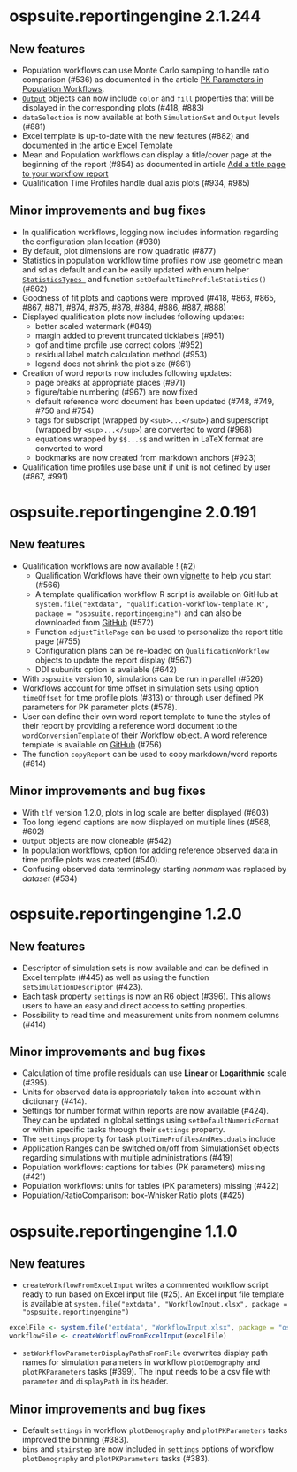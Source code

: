 # ospsuite.reportingengine 2.1.244

## New features

- Population workflows can use Monte Carlo sampling to handle ratio comparison (#536) as documented in the article [PK Parameters in Population Workflows](../articles/pop-pk-parameters.html#ratio-comparison).
- [`Output`](../reference/Output.html) objects can now include `color` and `fill` properties that will be displayed in the corresponding plots (#418, #883)
- `dataSelection` is now available at both `SimulationSet` and `Output` levels (#881)
- Excel template is up-to-date with the new features (#882) and documented in the article [Excel Template](../articles/excel-template.html)
- Mean and Population workflows can display a title/cover page at the beginning of the report (#854) as documented in article [Add a title page to your workflow report](../articles/add-title-page.html)
- Qualification Time Profiles handle dual axis plots (#934, #985)

## Minor improvements and bug fixes

- In qualification workflows, logging now includes information regarding the configuration plan location (#930)
- By default, plot dimensions are now quadratic (#877)
- Statistics in population workflow time profiles now use geometric mean and sd as default and can be easily updated with enum helper [`StatisticsTypes `](../reference/StatisticsTypes.html) and function `setDefaultTimeProfileStatistics()` (#862)
- Goodness of fit plots and captions were improved (#418, #863, #865, #867, #871, #874, #875, #878, #884, #886, #887, #888)
- Displayed qualification plots now includes following updates:
   - better scaled watermark (#849)
   - margin added to prevent truncated ticklabels (#951)
   - gof and time profile use correct colors (#952)
   - residual label match calculation method (#953)
   - legend does not shrink the plot size (#861)
- Creation of word reports now includes following updates:
   - page breaks at appropriate places (#971)
   - figure/table numbering (#967) are now fixed
   - default reference word document has been updated (#748, #749, #750 and #754)
   - tags for subscript (wrapped by `<sub>...</sub>`) and superscript (wrapped by `<sup>...</sup>`) are converted to word (#968)
   - equations wrapped by `$$...$$` and written in LaTeX format are converted to word
   - bookmarks are now created from markdown anchors (#923)
- Qualification time profiles use base unit if unit is not defined by user (#867, #991)

# ospsuite.reportingengine 2.0.191

## New features

- Qualification workflows are now available ! (#2)
  - Qualification Workflows have their own [vignette](../articles/qualification-workflow.html) to help you start (#566)
  - A template qualification workflow R script is available on GitHub at `system.file("extdata", "qualification-workflow-template.R", package = "ospsuite.reportingengine")` and can also be downloaded from [GitHub](https://github.com/Open-Systems-Pharmacology/OSPSuite.ReportingEngine/blob/develop/inst/extdata/qualification-workflow-template.R) (#572)
  - Function `adjustTitlePage` can be used to personalize the report title page (#755)
  - Configuration plans can be re-loaded on `QualificationWorkflow` objects to update the report display (#567)
  - DDI subunits option is available (#642)
- With `ospsuite` version 10, simulations can be run in parallel (#526)
- Workflows account for time offset in simulation sets using option `timeOffset` for time profile plots (#313) or through user defined PK parameters for PK parameter plots (#578).
- User can define their own word report template to tune the styles of their report by providing a reference word document to the `wordConversionTemplate` of their Workflow object. A word reference template is available on [GitHub](https://github.com/Open-Systems-Pharmacology/OSPSuite.ReportingEngine/blob/develop/inst/extdata/reference.docx) (#756)
- The function `copyReport` can be used to copy markdown/word reports (#814)

## Minor improvements and bug fixes

- With `tlf` version 1.2.0, plots in log scale are better displayed (#603)
- Too long legend captions are now displayed on multiple lines (#568, #602)
- `Output` objects are now cloneable (#542)
- In population workflows, option for adding reference observed data in time profile plots was created (#540).
- Confusing observed data terminology starting _nonmem_ was replaced by _dataset_ (#534)

# ospsuite.reportingengine 1.2.0

## New features

* Descriptor of simulation sets is now available and can be defined in Excel template (#445) as well as using the function `setSimulationDescriptor` (#423).
* Each task property `settings` is now an R6 object (#396). This allows users to have an easy and direct access to setting properties.
* Possibility to read time and measurement units from nonmem columns (#414)

## Minor improvements and bug fixes

* Calculation of time profile residuals can use __Linear__ or __Logarithmic__ scale (#395).
* Units for observed data is appropriately taken into account within dictionary (#414).
* Settings for number format within reports are now available (#424).
They can be updated in global settings using `setDefaultNumericFormat` or within specific tasks through their `settings` property.
* The `settings` property for task `plotTimeProfilesAndResiduals` include 
* Application Ranges can be switched on/off from SimulationSet objects regarding simulations with multiple administrations (#419)
* Population workflows: captions for tables (PK parameters) missing (#421)
* Population workflows: units for tables (PK parameters) missing (#422)
* Population/RatioComparison: box-Whisker Ratio plots (#425)


# ospsuite.reportingengine 1.1.0

## New features

* `createWorkflowFromExcelInput` writes a commented workflow script ready to run based on Excel input file (#25). 
An Excel input file template is available at `system.file("extdata", "WorkflowInput.xlsx", package = "ospsuite.reportingengine")`

```R
excelFile <- system.file("extdata", "WorkflowInput.xlsx", package = "ospsuite.reportingengine")
workflowFile <- createWorkflowFromExcelInput(excelFile)
```

* `setWorkflowParameterDisplayPathsFromFile` overwrites display path names for simulation parameters in workflow `plotDemography` and `plotPKParameters` tasks (#399).
The input needs to be a csv file with `parameter` and `displayPath` in its header.

## Minor improvements and bug fixes

* Default `settings` in workflow `plotDemography` and `plotPKParameters` tasks improved the binning (#383).
* `bins` and `stairstep` are now included in `settings` options of workflow `plotDemography` and `plotPKParameters` tasks (#383).
